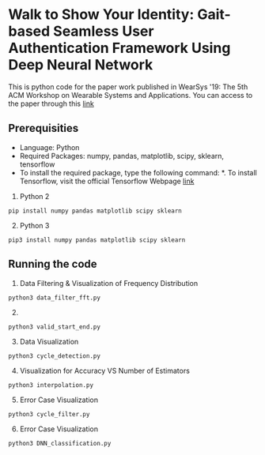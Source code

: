 # Walk to Show Your Identity: Gait-based Seamless User Authentication Framework Using Deep Neural Network

This is python code for the paper work published in WearSys '19: The 5th ACM Workshop on Wearable Systems and Applications. You can access to the paper through this [link
](https://dl.acm.org/doi/10.1145/3325424.3329666)

## Prerequisities
- Language: Python
- Required Packages: numpy, pandas, matplotlib, scipy, sklearn, tensorflow
- To install the required package, type the following command:
*. To install Tensorflow, visit the official Tensorflow Webpage [link](https://www.tensorflow.org/install)
1) Python 2
```
pip install numpy pandas matplotlib scipy sklearn
```
2) Python 3
```
pip3 install numpy pandas matplotlib scipy sklearn
```

## Running the code
1. Data Filtering & Visualization of Frequency Distribution
```
python3 data_filter_fft.py
```
2. 
```
python3 valid_start_end.py
```
3. Data Visualization
```
python3 cycle_detection.py
```
4. Visualization for Accuracy VS Number of Estimators
```
python3 interpolation.py
```
5. Error Case Visualization
```
python3 cycle_filter.py
```
6. Error Case Visualization
```
python3 DNN_classification.py
```
